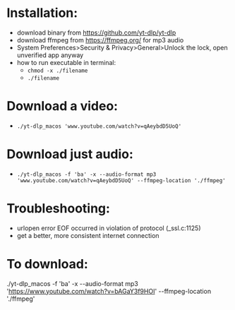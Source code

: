 # Installation:
- download binary from https://github.com/yt-dlp/yt-dlp
- download ffmpeg from https://ffmpeg.org/ for mp3 audio
- System Preferences>Security & Privacy>General>Unlock the lock, open unverified app anyway
- how to run executable in terminal:
    - `chmod -x ./filename`
    - `./filename`

# Download a video:
- `./yt-dlp_macos 'www.youtube.com/watch?v=qAeybdD5UoQ'`

# Download just audio:
- `./yt-dlp_macos -f 'ba' -x --audio-format mp3 'www.youtube.com/watch?v=qAeybdD5UoQ' --ffmpeg-location './ffmpeg'`

# Troubleshooting:
- urlopen error EOF occurred in violation of protocol (_ssl.c:1125)
 - get a better, more consistent internet connection

# To download:
./yt-dlp_macos -f 'ba' -x --audio-format mp3 'https://www.youtube.com/watch?v=bAGaY3f9HOI' --ffmpeg-location './ffmpeg'
